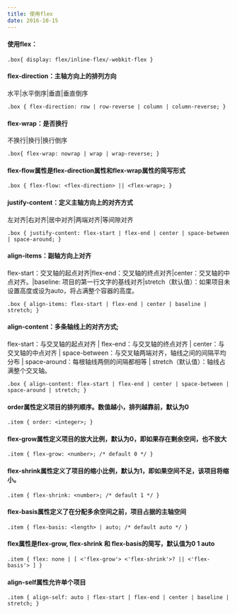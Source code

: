 ```yaml
---
title: 使用flex
date: 2016-10-15
---
```

####  使用flex：
```
.box{ display: flex/inline-flex/-webkit-flex }
```

####  flex-direction：主轴方向上的排列方向  
水平|水平倒序|垂直|垂直倒序
```
.box { flex-direction: row | row-reverse | column | column-reverse; }
```

#### flex-wrap：是否换行  
不换行|换行|换行倒序
```
.box{ flex-wrap: nowrap | wrap | wrap-reverse; }
```

#### flex-flow属性是flex-direction属性和flex-wrap属性的简写形式
```
.box { flex-flow: <flex-direction> || <flex-wrap>; }
```

#### justify-content：定义主轴方向上的对齐方式  
左对齐|右对齐|居中对齐|两端对齐|等间隙对齐
```
.box { justify-content: flex-start | flex-end | center | space-between | space-around; }
```

#### align-items：副轴方向上对齐  

flex-start：交叉轴的起点对齐|flex-end：交叉轴的终点对齐|center：交叉轴的中点对齐。|baseline: 项目的第一行文字的基线对齐|stretch（默认值）：如果项目未设置高度或设为auto，将占满整个容器的高度。
```
.box { align-items: flex-start | flex-end | center | baseline | stretch; }
```

#### align-content：多条轴线上的对齐方式;  
flex-start：与交叉轴的起点对齐 | flex-end：与交叉轴的终点对齐 | center：与交叉轴的中点对齐 | space-between：与交叉轴两端对齐，轴线之间的间隔平均分布 | space-around：每根轴线两侧的间隔都相等 | stretch（默认值）：轴线占满整个交叉轴。
```
.box { align-content: flex-start | flex-end | center | space-between | space-around | stretch; }
```
#### order属性定义项目的排列顺序。数值越小，排列越靠前，默认为0
```
.item { order: <integer>; }
```
#### flex-grow属性定义项目的放大比例，默认为0，即如果存在剩余空间，也不放大
```
.item { flex-grow: <number>; /* default 0 */ }
```
#### flex-shrink属性定义了项目的缩小比例，默认为1，即如果空间不足，该项目将缩小。
```
.item { flex-shrink: <number>; /* default 1 */ }
```
#### flex-basis属性定义了在分配多余空间之前，项目占据的主轴空间
```
.item { flex-basis: <length> | auto; /* default auto */ }
```
#### flex属性是flex-grow, flex-shrink 和 flex-basis的简写，默认值为0 1 auto
```
.item { flex: none | [ <'flex-grow'> <'flex-shrink'>? || <'flex-basis'> ] }
```
#### align-self属性允许单个项目
```
.item { align-self: auto | flex-start | flex-end | center | baseline | stretch; }
```


  